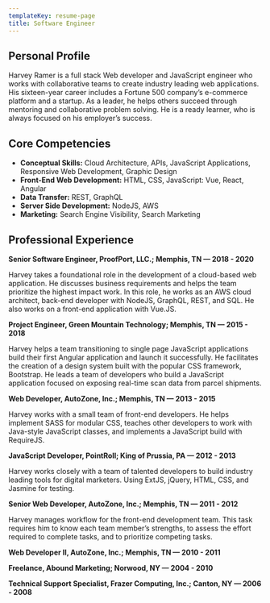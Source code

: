 ```yaml
---
templateKey: resume-page
title: Software Engineer
---
```


## Personal Profile

Harvey Ramer is a full stack Web developer and JavaScript engineer who works with collaborative teams to create industry leading web applications. His sixteen-year career includes a Fortune 500 company’s e-commerce platform and a startup. As a leader, he helps others succeed through mentoring and collaborative problem solving. He is a ready learner, who is always focused on his employer’s success.

## Core Competencies

- **Conceptual Skills:** Cloud Architecture, APIs, JavaScript Applications, Responsive Web Development, Graphic Design
- **Front-End Web Development:** HTML, CSS, JavaScript: Vue, React, Angular
- **Data Transfer:** REST, GraphQL
- **Server Side Development:** NodeJS, AWS
- **Marketing:** Search Engine Visibility, Search Marketing

## Professional Experience

**Senior Software Engineer, ProofPort, LLC.; Memphis, TN — 2018 - 2020**

Harvey takes a foundational role in the development of a cloud-based web application. He discusses business requirements and helps the team prioritize the highest impact work. In this role, he works as an AWS cloud architect, back-end developer with NodeJS, GraphQL, REST, and SQL. He also works on a front-end application with Vue.JS.

**Project Engineer, Green Mountain Technology; Memphis, TN — 2015 - 2018**

Harvey helps a team transitioning to single page JavaScript applications build their first Angular application and launch it successfully. He facilitates the creation of a design system built with the popular CSS framework, Bootstrap. He leads a team of developers who build a JavaScript application focused on exposing real-time scan data from parcel shipments.

**Web Developer, AutoZone, Inc.; Memphis, TN — 2013 - 2015**

Harvey works with a small team of front-end developers. He helps implement SASS for modular CSS, teaches other developers to work with Java-style JavaScript classes, and implements a JavaScript build with RequireJS.

**JavaScript Developer, PointRoll; King of Prussia, PA — 2012 - 2013**

Harvey works closely with a team of talented developers to build industry leading tools for digital marketers. Using ExtJS, jQuery, HTML, CSS, and Jasmine for testing.

**Senior Web Developer, AutoZone, Inc.; Memphis, TN — 2011 - 2012**

Harvey manages workflow for the front-end development team. This task requires him to know each team member’s strengths, to assess the effort required to complete tasks, and to prioritize competing tasks.

**Web Developer II, AutoZone, Inc.; Memphis, TN — 2010 - 2011**

**Freelance, Abound Marketing; Norwood, NY — 2004 - 2010**

**Technical Support Specialist, Frazer Computing, Inc.; Canton, NY — 2006 - 2008**
